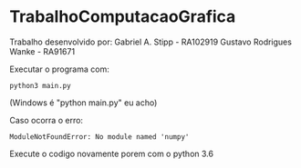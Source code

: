 # TrabalhoComputacaoGrafica

Trabalho desenvolvido por:
Gabriel A. Stipp - RA102919
Gustavo Rodrigues Wanke - RA91671

Executar o programa com:

    python3 main.py

(Windows é "python main.py" eu acho)

Caso ocorra o erro:

    ModuleNotFoundError: No module named 'numpy'

Execute o codigo novamente porem com o python 3.6
